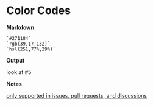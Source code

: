 # Color Codes

**Markdown**

    `#271184`
    `rgb(39,17,132)`
    `hsl(251,77%,29%)`

**Output**

look at #5

**Notes**

[only supported in issues, pull requests, and discussions](https://docs.github.com/en/get-started/writing-on-github/getting-started-with-writing-and-formatting-on-github/basic-writing-and-formatting-syntax#supported-color-models)